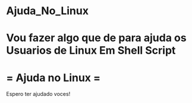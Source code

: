 # Ajuda_No_Linux
 Vou fazer algo que de para ajuda os Usuarios de Linux
 Em Shell Script
=============================
=     Ajuda no Linux        =
=============================
Espero ter ajudado voces!
